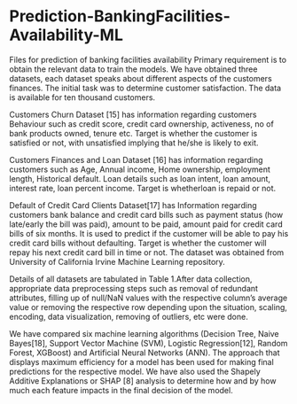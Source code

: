 # Prediction-BankingFacilities-Availability-ML
Files for prediction of banking facilities availability
Primary requirement is to obtain the relevant data to train the models. We have obtained three datasets, each dataset speaks
about different aspects of the customers finances. The initial task was to determine customer satisfaction. The data is available
for ten thousand customers. 

Customers Churn Dataset [15] has information regarding customers Behaviour such as credit
score, credit card ownership, activeness, no of bank products owned, tenure etc. Target is whether the customer is satisfied
or not, with unsatisfied implying that he/she is likely to exit. 

Customers Finances and Loan Dataset [16] has information regarding customers such as Age, Annual income, Home ownership, employment length, Historical default. Loan details such as loan intent, loan amount, interest rate, loan percent income. 
Target is whetherloan is repaid or not. 

Default of Credit Card Clients Dataset[17] has Information regarding customers bank balance and credit card bills such as payment status (how
late/early the bill was paid), amount to be paid, amount paid for credit card bills of six months. It is used to predict if the
customer will be able to pay his credit card bills without defaulting. Target is whether the customer will repay his next credit
card bill in time or not. The dataset was obtained from University of California Irvine Machine Learning repository.

Details of all datasets are tabulated in Table 1.After data collection, appropriate data preprocessing steps such as removal of
redundant attributes, filling up of null/NaN values with the respective column’s average value or removing the respective row
depending upon the situation, scaling, encoding, data visualization, removing of outliers, etc were done.

We have compared six machine learning algorithms (Decision Tree, Naive Bayes[18], Support Vector Machine (SVM), Logistic
Regression[12], Random Forest, XGBoost) and Artificial Neural Networks (ANN). The approach that displays maximum
efficiency for a model has been used for making final predictions for the respective model.
We have also used the Shapely Additive Explanations or SHAP [8] analysis to determine how and by how much each feature
impacts in the final decision of the model.
